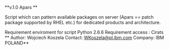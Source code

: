 **v.1.0 
Apars
**

Script which can pattern available packages on server (Apars == patch package supported by RHEL etc.) for dedicated products
and architecture.

Requirement enviroment for script Python 2.6.6
Requirement access : Cirats
**
Author: Wojciech Koszela
Contact: WKoszela@pl.ibm.com
Company: IBM POLAND**